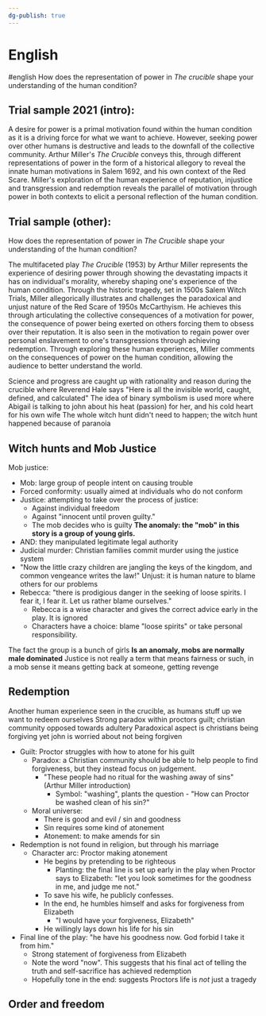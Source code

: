 ```yaml
---
dg-publish: true
---
```


# English
#english
How does the representation of power in _The crucible_ shape your understanding of the human condition?

## Trial sample 2021 (intro):

A desire for power is a primal motivation found within the human condition as it is a driving force for what we want to achieve. However, seeking power over other humans is destructive and leads to the downfall of the collective community. Arthur Miller's _The Crucible_ conveys this, through different representations of power in the form of a historical allegory to reveal the innate human motivations in Salem 1692, and his own context of the Red Scare. Miller's exploration of the human experience of reputation, injustice and transgression and redemption reveals the parallel of motivation through power in both contexts to elicit a personal reflection of the human condition.

## Trial sample (other):
How does the representation of power in _The Crucible_ shape your understanding of the human condition?

The multifaceted play _The Crucible_ (1953) by Arthur Miller represents the experience of desiring power through showing the devastating impacts it has on individual's morality, whereby shaping one's experience of the human condition. Through the historic tragedy, set in 1500s Salem Witch Trials, Miller allegorically illustrates and challenges the paradoxical and unjust nature of the Red Scare of 1950s McCarthyism. He achieves this through articulating the collective consequences of a motivation for power, the consequence of power being exerted on others forcing them to obsess over their reputation. It is also seen in the motivation to regain power over personal enslavement to one's transgressions through achieving redemption. Through exploring these human experiences, Miller comments on the consequences of power on the human condition, allowing the audience to better understand the world.

Science and progress are caught up with rationality and reason during the crucible where Reverend Hale says "Here is all the invisible world, caught, defined, and calculated"
The idea of binary symbolism is used more where Abigail is talking to john about his heat (passion) for her, and his cold heart for his own wife
The whole witch hunt didn't need to happen; the witch hunt happened because of paranoia

## Witch hunts and Mob Justice
Mob justice:
- Mob: large group of people intent on causing trouble
- Forced conformity: usually aimed at individuals who do not conform
- Justice: attempting to take over the process of justice:
	- Against individual freedom
	- Against "innocent until proven guilty."
	- The mob decides who is guilty
**The anomaly: the "mob" in this story is a group of young girls.**
- AND: they manipulated legitimate legal authority
- Judicial murder: Christian families commit murder using the justice system
- "Now the little crazy children are jangling the keys of the kingdom, and common vengeance writes the law!"
Unjust: it is human nature to blame others for our problems
- Rebecca: "there is prodigious danger in the seeking of loose spirits. I fear it, I fear it. Let us rather blame ourselves."
	- Rebecca is a wise character and gives the correct advice early in the play. It is ignored
	- Characters have a choice: blame "loose spirits" or take personal responsibility.


The fact the group is a bunch of girls **Is an anomaly, mobs are normally male dominated** 
Justice is not really a term that means fairness or such, in a mob sense it means getting back at someone, getting revenge

## Redemption
Another human experience seen in the crucible, as humans stuff up we want to redeem ourselves
Strong paradox within proctors guilt; christian community opposed towards adultery
Paradoxical aspect is christians being forgiving yet john is worried about not being forgiven

- Guilt: Proctor struggles with how to atone for his guilt
	- Paradox: a Christian community should be able to help people to find forgiveness, but they instead focus on judgement. 
		- "These people had no ritual for the washing away of sins" (Arthur Miller introduction)
			- Symbol: "washing", plants the question - "How can Proctor be washed clean of his sin?"
	- Moral universe:
		- There is good and evil / sin and goodness
		- Sin requires some kind of atonement
		- Atonement: to make amends for sin
- Redemption is not found in religion, but through his marriage
	- Character arc: Proctor making atonement
		- He begins by pretending to be righteous
			- Planting: the final line is set up early in the play when Proctor says to Elizabeth: "let you look sometimes for the goodness in me, and judge me not."
		- To save his wife, he publicly confesses.
		- In the end, he humbles himself and asks for forgiveness from Elizabeth
			- "I would have your forgiveness, Elizabeth"
		- He willingly lays down his life for his sin
- Final line of the play: "he have his goodness now. God forbid I take it from him."
	- Strong statement of forgiveness from Elizabeth
	- Note the word "now". This suggests that his final act of telling the truth and self-sacrifice has achieved redemption
	- Hopefully tone in the end: suggests Proctors life is _not_ just a tragedy

## Order and freedom

